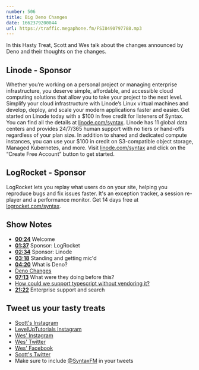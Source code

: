 ```yaml
---
number: 506
title: Big Deno Changes
date: 1662379200044
url: https://traffic.megaphone.fm/FSI8490797788.mp3
---
```


In this Hasty Treat, Scott and Wes talk about the changes announced by Deno and their thoughts on the changes.

## Linode - Sponsor

Whether you’re working on a personal project or managing enterprise infrastructure, you deserve simple, affordable, and accessible cloud computing solutions that allow you to take your project to the next level. Simplify your cloud infrastructure with Linode’s Linux virtual machines and develop, deploy, and scale your modern applications faster and easier. Get started on Linode today with a $100 in free credit for listeners of Syntax. You can find all the details at [linode.com/syntax](https://linode.com/syntax). Linode has 11 global data centers and provides 24/7/365 human support with no tiers or hand-offs regardless of your plan size. In addition to shared and dedicated compute instances, you can use your $100 in credit on S3-compatible object storage, Managed Kubernetes, and more. Visit [linode.com/syntax](https://linode.com/syntax) and click on the “Create Free Account” button to get started.

## LogRocket - Sponsor

LogRocket lets you replay what users do on your site, helping you reproduce bugs and fix issues faster. It's an exception tracker, a session re-player and a performance monitor. Get 14 days free at [logrocket.com/syntax](https://logrocket.com/syntax).

## Show Notes

* **[00:24](#t=00:24)** Welcome
* **[01:37](#t=01:37)** Sponsor: LogRocket
* **[02:34](#t=02:34)** Sponsor: Linode
* **[03:18](#t=03:18)** Standing and getting mic'd
* **[04:20](#t=04:20)** What is Deno?
* [Deno Changes](https://deno.com/blog/changes)
* **[07:13](#t=07:13)** What were they doing before this?
* [How could we support typescript without vendoring it?](https://github.com/nodejs/node/issues/43818)
* **[21:22](#t=21:22)** Enterprise support and search

## Tweet us your tasty treats

* [Scott's Instagram](https://www.instagram.com/stolinski/)
* [LevelUpTutorials Instagram](https://www.instagram.com/LevelUpTutorials/)
* [Wes' Instagram](https://www.instagram.com/wesbos/)
* [Wes' Twitter](https://twitter.com/wesbos)
* [Wes' Facebook](https://www.facebook.com/wesbos.developer)
* [Scott's Twitter](https://twitter.com/stolinski)
* Make sure to include [@SyntaxFM](https://twitter.com/SyntaxFM) in your tweets
